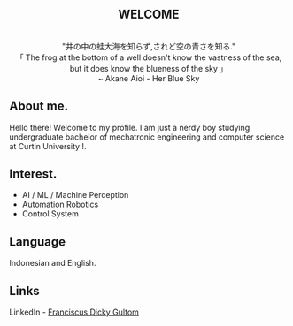 <div align="center">

## WELCOME
  
  <br>
 "井の中の蛙大海を知らず,されど空の青さを知る."<br>
「 The frog at the bottom of a well doesn't know the vastness of the sea, but it does know the blueness of the sky 」<br>
  ~ Akane Aioi - Her Blue Sky
</div>

## About me.
Hello there! Welcome to my profile. I am just a nerdy boy studying undergraduate bachelor of mechatronic engineering and computer science at Curtin University !.

## Interest.
* AI / ML / Machine Perception
* Automation Robotics
* Control System

## Language 
Indonesian and English. 

## Links
LinkedIn - [Franciscus Dicky Gultom](https://https://www.linkedin.com/in/dickygultom/)
